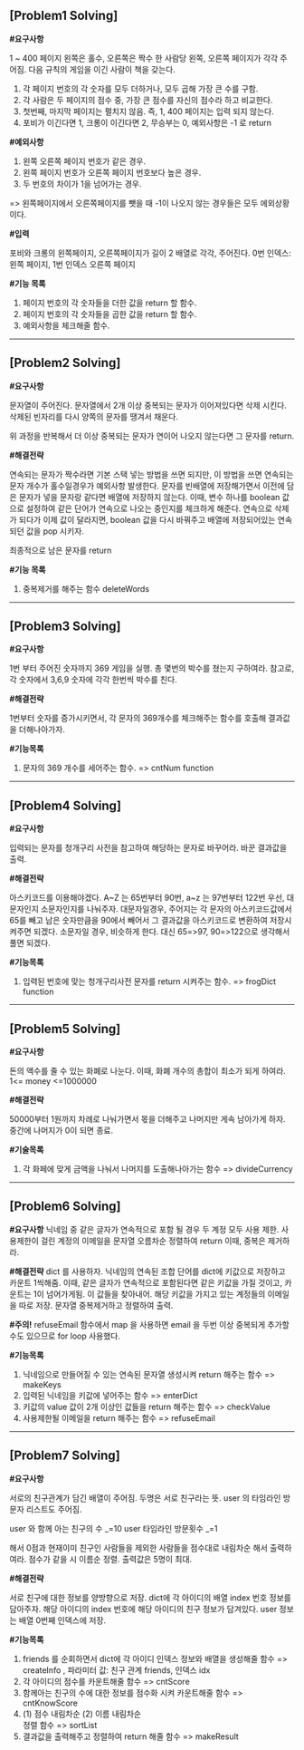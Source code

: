 ## [Problem1 Solving]

**#요구사항**

1 ~ 400 페이지
왼쪽은 홀수, 오른쪽은 짝수
한 사람당 왼쪽, 오른쪽 페이지가 각각 주어짐.
다음 규칙의 게임을 이긴 사람이 책을 갖는다.

1. 각 페이지 번호의 각 숫자를 모두 더하거나, 모두 곱해 가장 큰 수를 구함.
2. 각 사람은 두 페이지의 점수 중, 가장 큰 점수를 자신의 점수라 하고 비교한다.
3. 첫번째, 마지막 페이지는 펼치지 않음. 즉, 1, 400 페이지는 입력 되지 않는다.
4. 포비가 이긴다면 1, 크롱이 이긴다면 2, 무승부는 0, 예외사항은 -1 로 return

**#예외사항**

1. 왼쪽 오른쪽 페이지 번호가 같은 경우.
2. 왼쪽 페이지 번호가 오른쪽 페이지 번호보다 높은 경우.
3. 두 번호의 차이가 1을 넘어가는 경우.

=> 왼쪽페이지에서 오른쪽페이지를 뺏을 때 -1이 나오지 않는 경우들은 모두 에외상황이다.

**#입력**

포비와 크롱의 왼쪽페이지, 오른쪽페이지가 길이 2 배열로 각각, 주어진다.
0번 인덱스: 왼쪽 페이지, 1번 인덱스 오른쪽 페이지

**#기능 목록**

1. 페이지 번호의 각 숫자들을 더한 값을 return 할 함수.
2. 페이지 번호의 각 숫자들을 곱한 값을 return 할 함수.
3. 예외사항을 체크해줄 함수.

---

## [Problem2 Solving]

**#요구사항**

문자열이 주어진다. 문자열에서 2개 이상 중복되는 문자가 이어져있다면 삭제 시킨다.
삭제된 빈자리를 다시 양쪽의 문자를 땡겨서 채운다.

위 과정을 반복해서 더 이상 중복되는 문자가 연이어 나오지 않는다면 그 문자를 return.

**#해결전략**

연속되는 문자가 짝수라면 기본 스택 넣는 방법을 쓰면 되지만, 이 방법을 쓰면 연속되는 문자 개수가 홀수일경우가 예외사항 발생한다.
문자를 빈배열에 저장해가면서 이전에 담은 문자가 넣을 문자랑 같다면 배열에 저장하지 않는다.
이때, 변수 하나를 boolean 값으로 설정하여 같은 단어가 연속으로 나오는 중인지를 체크하게 해준다.
연속으로 삭제가 되다가 이제 값이 달라지면, boolean 값을 다시 바꿔주고 배열에 저장되어있는 연속되던 값을 pop 시키자.

최종적으로 남은 문자를 return

**#기능 목록**

1. 중복제거를 해주는 함수 deleteWords

---

## [Problem3 Solving]

**#요구사항**

1번 부터 주어진 숫자까지 369 게임을 실행.
총 몇번의 박수를 쳤는지 구하여라.
참고로, 각 숫자에서 3,6,9 숫자에 각각 한번씩 박수를 친다.

**#해결전략**

1번부터 숫자를 증가시키면서,
각 문자의 369개수를 체크해주는 함수를 호출해 결과값을 더해나아가자.

**#기능목록**

1. 문자의 369 개수를 세어주는 함수. => cntNum function

---

## [Problem4 Solving]

**#요구사항**

입력되는 문자를 청개구리 사전을 참고하여 해당하는 문자로 바꾸어라.
바꾼 결과값을 출력.

**#해결전략**

아스키코드를 이용해야겠다.
A~Z 는 65번부터 90번, a~z 는 97번부터 122번
우선, 대문자인지 소문자인지를 나눠주자.
대문자일경우,
주어지는 각 문자의 아스키코드값에서 65를 빼고 남은 숫자만큼을 90에서 빼어서
그 결과값을 아스키코드로 변환하여 저장시켜주면 되겠다.
소문자일 경우,
비슷하게 한다. 대신 65=>97, 90=>122으로 생각해서 풀면 되겠다.

**#기능목록**

1. 입력된 번호에 맞는 청개구리사전 문자를 return 시켜주는 함수. => frogDict function

---

## [Problem5 Solving]

**#요구사항**

돈의 액수를 줄 수 있는 화폐로 나눈다.
이때, 화폐 개수의 총합이 최소가 되게 하여라.
1<= money <=1000000

**#해결전략**

50000부터 1원까지 차례로 나눠가면서 몫을 더해주고 나머지만 게속 남아가게 하자.
중간에 나머지가 0이 되면 종료.

**#기술목록**

1. 각 화페에 맞게 금액을 나눠서 나머지를 도출해나아가는 함수 => divideCurrency

---

## [Problem6 Solving]

**#요구사항**
닉네임 중 같은 글자가 연속적으로 포함 될 경우 두 계정 모두 사용 제한.
사용제한이 걸린 계정의 이메일을 문자열 오름차순 정렬하여 return
이때, 중복은 제거하라.

**#해결전략**
dict 를 사용하자.
닉네임의 연속된 조합 단어를 dict에 키값으로 저장하고 카운트 1씩해줌.
이때, 같은 글자가 연속적으로 포함된다면 같은 키값을 가질 것이고, 카운트는 1이 넘어가게됨.
이 값들을 찾아내어. 해당 키값을 가지고 있는 계정들의 이메일을 따로 저장.
문자열 중복제거하고 정렬하여 출력.

**#주의!**
refuseEmail 함수에서 map 을 사용하면 email 을 두번 이상 중복되게 추가할 수도 있으므로
for loop 사용했다.

**#기능목록**

1. 닉네임으로 만들어질 수 있는 연속된 문자열 생성시켜 return 해주는 함수 => makeKeys
2. 입력된 닉네임을 키값에 넣어주는 함수 => enterDict
3. 키값의 value 값이 2개 이상인 값들을 return 해주는 함수 => checkValue
4. 사용제한될 이메일을 return 해주는 함수 => refuseEmail

---

## [Problem7 Solving]

**#요구사항**

서로의 친구관계가 담긴 배열이 주어짐. 두명은 서로 친구라는 뜻.
user 의 타임라인 방문자 리스트도 주어짐.

user 와 함께 아는 친구의 수 _=10
user 타임라인 방문횟수 _=1

해서 0점과 현재이미 친구인 사람들을 제외한 사람들을 점수대로 내림차순 해서 출력하여라.
점수가 같을 시 이름순 정렬. 출력값은 5명이 최대.

**#해결전략**

서로 친구에 대한 정보를 양방향으로 저장.
dict에 각 아이디의 배열 index 번호 정보를 담아주자.
해당 아이디의 index 번호에 해당 아이디의 친구 정보가 담겨있다.
user 정보는 배열 0번째 인덱스에 저장.

**#기능목록**

1. friends 를 순회하면서 dict에 각 아이디 인덱스 정보와 배열을 생성해줄 함수
   => createInfo , 파라미터 값: 친구 관계 friends, 인덱스 idx
2. 각 아이디의 점수를 카운트해줄 함수 => cntScore
3. 함께아는 친구의 수에 대한 정보를 점수화 시켜 카운트해줄 함수 => cntKnowScore
4. (1) 점수 내림차순
   (2) 이름 내림차순  
   정렬 함수 => sortList
5. 결과값을 출력해주고 정렬하여 return 해줄 함수 => makeResult
